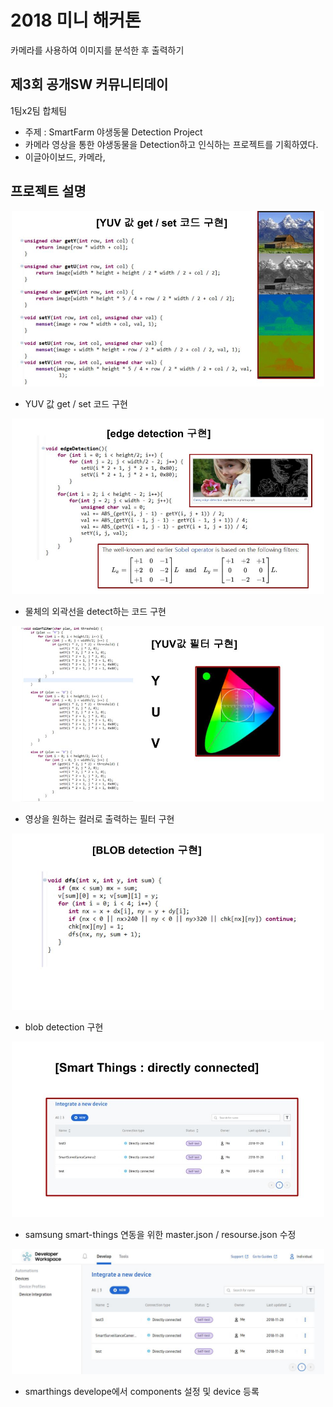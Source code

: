 # 2018 미니 해커톤
카메라를 사용하여 이미지를 분석한 후 출력하기

## 제3회 공개SW 커뮤니티데이
1팀x2팀 합체팀<br>
- 주제 : SmartFarm 야생동물 Detection Project<br>
- 카메라 영상을 통한 야생동물을 Detection하고 인식하는 프로젝트를 기획하였다.
- 이글아이보드, 카메라, 

## 프로젝트 설명
<p align="center">
 <img src="./images/1.jpg" width= "500" >
</p>

* YUV 값 get / set 코드 구현

<p align="center">
 <img src="./images/2.jpg" width= "500">
</p>

* 물체의 외곽선을 detect하는 코드 구현

<p align="center">
 <img src="./images/3.jpg" width= "500">
</p>

* 영상을 원하는 컬러로 출력하는 필터 구현

<p align="center">
 <img src="./images/4.jpg" width= "500">
</p>

* blob detection 구현

 <p align="center">
  <img src="./images/5.jpg" width= "500">
 </p>
 
 * samsung smart-things 연동을 위한 master.json / resourse.json 수정
 
 
 <p align="center">
  <img src="./images/7.JPG" width= "500" >
 </p>
 
 * smarthings develope에서 components 설정 및 device 등록

